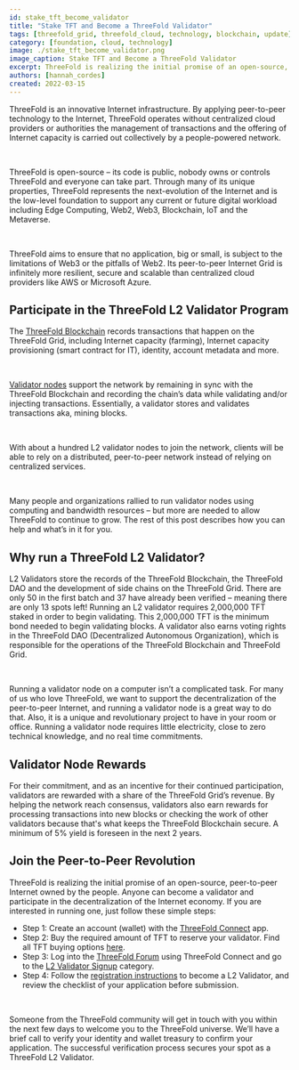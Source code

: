 ```yaml
---
id: stake_tft_become_validator
title: "Stake TFT and Become a ThreeFold Validator"
tags: [threefold_grid, threefold_cloud, technology, blockchain, update]
category: [foundation, cloud, technology]
image: ./stake_tft_become_validator.png
image_caption: Stake TFT and Become a ThreeFold Validator
excerpt: ThreeFold is realizing the initial promise of an open-source, peer-to-peer Internet owned by the people. Anyone can become a validator and participate in the decentralization of the Internet economy.
authors: [hannah_cordes]
created: 2022-03-15
---
```


ThreeFold is an innovative Internet infrastructure. By applying peer-to-peer technology to the Internet, ThreeFold operates without centralized cloud providers or authorities the management of transactions and the offering of Internet capacity is carried out collectively by a people-powered network.

<br/>

ThreeFold is open-source – its code is public, nobody owns or controls ThreeFold and everyone can take part. Through many of its unique properties, ThreeFold represents the next-evolution of the Internet and is the low-level foundation to support any current or future digital workload including Edge Computing, Web2, Web3, Blockchain, IoT and the Metaverse.

<br/>

ThreeFold aims to ensure that no application, big or small, is subject to the limitations of Web3 or the pitfalls of Web2. Its peer-to-peer Internet Grid is infinitely more resilient, secure and scalable than centralized cloud providers like AWS or Microsoft Azure. 

## Participate in the ThreeFold L2 Validator Program

The [ThreeFold Blockchain](https://threefold.io/blog/post/tf_chain/) records transactions that happen on the ThreeFold Grid, including Internet capacity (farming), Internet capacity provisioning (smart contract for IT), identity, account metadata and more.

<br/>

[Validator nodes](https://library.threefold.me/info/threefold#/decentralization/validators/threefold__validators) support the network by remaining in sync with the ThreeFold Blockchain and recording the chain’s data while validating and/or injecting transactions. Essentially, a validator stores and validates transactions aka, mining blocks.

<br/>

With about a hundred L2 validator nodes to join the network, clients will be able to rely on a distributed, peer-to-peer network instead of relying on centralized services.

<br/>

Many people and organizations rallied to run validator nodes using computing and bandwidth resources – but more are needed to allow ThreeFold to continue to grow. The rest of this post describes how you can help and what’s in it for you.

## Why run a ThreeFold L2 Validator?

L2 Validators store the records of the ThreeFold Blockchain, the ThreeFold DAO and the development of side chains on the ThreeFold Grid. There are only 50 in the first batch and 37 have already been verified – meaning there are only 13 spots left! Running an L2 validator requires 2,000,000 TFT staked in order to begin validating. This 2,000,000 TFT is the minimum bond needed to begin validating blocks. A validator also earns voting rights in the ThreeFold DAO (Decentralized Autonomous Organization), which is responsible for the operations of the ThreeFold Blockchain and ThreeFold Grid.

<br/>

Running a validator node on a computer isn’t a complicated task. For many of us who love ThreeFold, we want to support the decentralization of the peer-to-peer Internet, and running a validator node is a great way to do that. Also, it is a unique and revolutionary project to have in your room or office. Running a validator node requires little electricity, close to zero technical knowledge, and no real time commitments. 

## Validator Node Rewards

For their commitment, and as an incentive for their continued participation, validators are rewarded with a share of the ThreeFold Grid’s revenue. By helping the network reach consensus, validators also earn rewards for processing transactions into new blocks or checking the work of other validators because that's what keeps the ThreeFold Blockchain secure. A minimum of 5% yield is foreseen in the next 2 years.

## Join the Peer-to-Peer Revolution

ThreeFold is realizing the initial promise of an open-source, peer-to-peer Internet owned by the people. Anyone can become a validator and participate in the decentralization of the Internet economy. If you are interested in running one, just follow these simple steps:

* Step 1: Create an account (wallet) with the [ThreeFold Connect](https://library.threefold.me/info/threefold#/tokens/threefold__threefold_connect) app.
* Step 2: Buy the required amount of TFT to reserve your validator. Find all TFT buying options [here](https://library.threefold.me/info/threefold#/tokens/threefold__how_to_buy).
* Step 3: Log into the [ThreeFold Forum](https://forum.threefold.io/) using ThreeFold Connect and go to the [L2 Validator Signup](https://forum.threefold.io/c/dao/validators-signup-l2/83) category.
* Step 4: Follow the [registration instructions](https://forum.threefold.io/t/procedure-to-register-your-l2-validator-node/1864) to become a L2 Validator, and review the checklist of your application before submission.
 
<br/>

Someone from the ThreeFold community will get in touch with you within the next few days to welcome you to the ThreeFold universe. We’ll have a brief call to verify your identity and wallet treasury to confirm your application. The successful verification process secures your spot as a ThreeFold L2 Validator.
